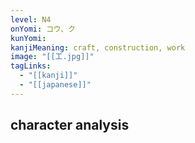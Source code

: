 ```yaml
---
level: N4
onYomi: コウ、ク
kunYomi:
kanjiMeaning: craft, construction, work
image: "[[工.jpg]]"
tagLinks:
  - "[[kanji]]"
  - "[[japanese]]"
---
```

## character analysis